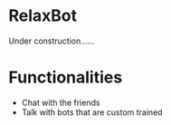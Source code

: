 # RelaxBot
Under construction......

# Functionalities
- Chat with the friends
- Talk with bots that are custom trained 

